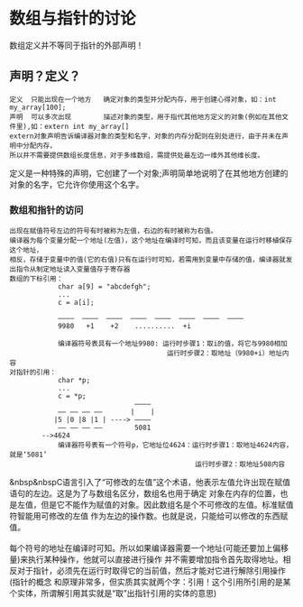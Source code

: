 # 数组与指针的讨论

数组定义并不等同于指针的外部声明！
## 声明？定义？
    定义  只能出现在一个地方   确定对象的类型并分配内存，用于创建心得对象，如：int my_array[100];
    声明  可以多次出现        描述对象的类型，用于指代其他地方定义的对象(例如在其他文件里),如：extern int my_array[]
    extern对象声明告诉编译器对象的类型和名字，对象的内存分配则在别处进行，由于并未在声明中分配内存，
    所以并不需要提供数组长度信息，对于多维数组，需提供处最左边一维外其他维长度。
定义是一种特殊的声明，它创建了一个对象;声明简单地说明了在其他地方创建的对象的名字，它允许你使用这个名字。
### 数组和指针的访问
    出现在赋值符号左边的符号有时被称为左值，右边的有时被称为右值。
    编译器为每个变量分配一个地址(左值)，这个地址在编译时可知，而且该变量在运行时移植保存这个地址，
    相反，存储于变量中的值(它的右值)只有在运行时可知，若需用到变量中存储的值，编译器就发出指令从制定地址读入变量值存于寄存器
    数组的下标引用：
                char a[9] = "abcdefgh";
                ...
                c = a[i];
                
                ————  ————  ————  ————  ————  ————  ————  ————
                9980   +1    +2    ..........  +i 
                
                编译器符号表具有一个地址9980: 运行时步骤1：取i的值，将它与9980相加
                                           运行时步骤2：取地址（9980+i）地址内容
    对指针的引用：
                char *p;
                ...
                c = *p;
                                   ————
                —— —— —— ——       |    |
               |5 |0 |8 |1 | ----> ————
                —— —— —— ——        5081   
            -->4624
                编译器符号表有一个符号p，它地址位4624：运行时步骤1：取地址4624内容，就是‘5081’
                                                  运行时步骤2：取地址508内容
&nbsp&nbspC语言引入了“可修改的左值”这个术语，他表示左值允许出现在赋值语句的左边。这是为了与数组名区分，数组名也用于确定
对象在内存的位置，也是左值，但是它不能作为赋值的对象。因此数组名是个不可修改的左值。标准赋值符智能用可修改的左值
作为左边的操作数。也就是说，只能给可以修改的东西赋值。<br/>
<br/>
  每个符号的地址在编译时可知。所以如果编译器需要一个地址(可能还要加上偏移量)来执行某种操作，他就可以直接进行操作
并不需要增加指令首先取得地址。相反对于指针，必须先在运行时取得它的当前值，然后才能对它进行解除引用操作(指针的概念
和原理非常多，但实质其实就两个字：引用！这个引用所引用的是某个实体，所谓解引用其实就是“取”出指针引用的实体的意思)
